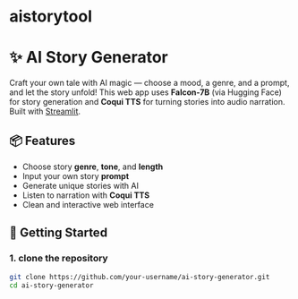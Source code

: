 # aistorytool 
# ✨ AI Story Generator

Craft your own tale with AI magic — choose a mood, a genre, and a prompt, and let the story unfold!
This web app uses **Falcon-7B** (via Hugging Face) for story generation and **Coqui TTS** for turning stories into audio narration. Built with [Streamlit](https://streamlit.io/).

## 📦 Features

- Choose story **genre**, **tone**, and **length**
- Input your own story **prompt**
- Generate unique stories with AI
- Listen to narration with **Coqui TTS**
- Clean and interactive web interface

## 🚀 Getting Started

### 1. clone the repository
```bash
git clone https://github.com/your-username/ai-story-generator.git
cd ai-story-generator
 
